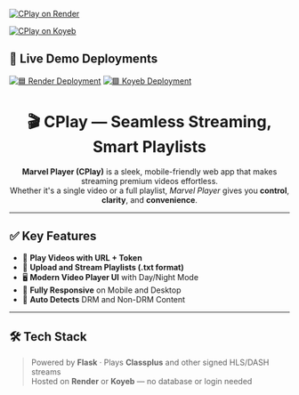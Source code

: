 [![CPlay on Render](https://img.shields.io/badge/Render-Live-blue?logo=render)](https://cplay.onrender.com)

[![CPlay on Koyeb](https://img.shields.io/badge/Koyeb-Live-green?logo=koyeb)](https://cplay.koyeb.app)

## 🚀 Live Demo Deployments

[![🟦 Render Deployment](https://img.shields.io/badge/Render-Live-blue?style=for-the-badge&logo=render)](https://cplay.onrender.com)
[![🟩 Koyeb Deployment](https://img.shields.io/badge/Koyeb-Live-green?style=for-the-badge&logo=koyeb)](https://cplay.koyeb.app)

<h1 align="center">🎬 CPlay — Seamless Streaming, Smart Playlists</h1>

<p align="center">
  <strong>Marvel Player (CPlay)</strong> is a sleek, mobile-friendly web app that makes streaming premium videos effortless.<br>
  Whether it's a single video or a full playlist, <em>Marvel Player</em> gives you <strong>control</strong>, <strong>clarity</strong>, and <strong>convenience</strong>.
</p>

---

## ✅ Key Features

- 🔗 **Play Videos with URL + Token**
- 📜 **Upload and Stream Playlists (.txt format)**
- 🖥️ **Modern Video Player UI** with Day/Night Mode
- 📱 **Fully Responsive** on Mobile and Desktop
- 🎯 **Auto Detects** DRM and Non-DRM Content

---

## 🛠️ Tech Stack

> Powered by **Flask** · Plays **Classplus** and other signed HLS/DASH streams  
> Hosted on **Render** or **Koyeb** — no database or login needed
